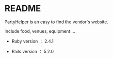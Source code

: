 # README

PartyHelper is an easy to find the vendor's website.

Include food, venues, equipment ...



* Ruby version ： 2.4.1

* Rails version ： 5.2.0


